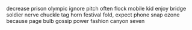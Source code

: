decrease prison olympic ignore pitch often flock mobile kid enjoy bridge soldier nerve chuckle tag horn festival fold, expect phone snap ozone because page bulb gossip power fashion canyon seven
